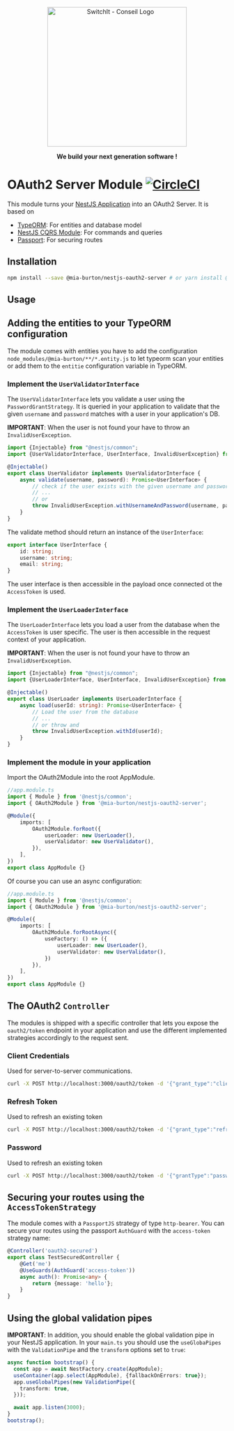 <p align="center">
  <a href="http://switchit-conseil.com/" target="blank">
    <img src="https://switchit-conseil.com/wp-content/uploads/2019/08/switch-it-logo-1.png" width="320" alt="SwitchIt - Conseil Logo" />
  </a>
</p>

<p align="center"><strong>We build your next generation software !</strong></p>

# OAuth2 Server Module [![CircleCI](https://circleci.com/gh/switchit-conseil/nestjs-oauth2-server-module.svg?style=svg)](https://circleci.com/gh/switchit-conseil/nestjs-oauth2-server-module)

This module turns your [NestJS Application](https://nestjs.com) into an OAuth2 Server. It is based on

* [TypeORM](https://typeorm.io): For entities and database model
* [NestJS CQRS Module](https://github.com/nestjs/cqrs): For commands and queries
* [Passport](http://www.passportjs.org/): For securing routes

## Installation

```bash
npm install --save @mia-burton/nestjs-oauth2-server # or yarn install @mia-burton/nestjs-oauth2-server
```

## Usage

## Adding the entities to your TypeORM configuration

The module comes with entities you have to add the configuration `node_modules/@mia-burton/**/*.entity.js`
to let typeorm scan your entities or add them to the `entitie` configuration variable in TypeORM.

### Implement the `UserValidatorInterface`

The `UserValidatorInterface` lets you validate a user using the `PasswordGrantStrategy`. It is queried in your application
to validate that the given `username` and `password` matches with a user in your application's DB.

**IMPORTANT**: When the user is not found your have to throw an `InvalidUserException`. 

```typescript
import {Injectable} from "@nestjs/common";
import {UserValidatorInterface, UserInterface, InvalidUserException} from "@mia-burton/nestjs-oauth2-server";

@Injectable()
export class UserValidator implements UserValidatorInterface {
    async validate(username, password): Promise<UserInterface> {
        // check if the user exists with the given username and password
        // ...
        // or
        throw InvalidUserException.withUsernameAndPassword(username, password);
    }
}
```

The validate method should return an instance of the `UserInterface`:

```typescript
export interface UserInterface {
    id: string;
    username: string;
    email: string;
}
```

The user interface is then accessible in the payload once connected ot the `AccessToken` is used.

### Implement the `UserLoaderInterface`

The `UserLoaderInterface` lets you load a user from the database when the `AccessToken` is user specific. 
The user is then accessible in the request context of your application.

**IMPORTANT**: When the user is not found your have to throw an `InvalidUserException`. 

```typescript
import {Injectable} from "@nestjs/common";
import {UserLoaderInterface, UserInterface, InvalidUserException} from "@mia-burton/nestjs-oauth2-server";

@Injectable()
export class UserLoader implements UserLoaderInterface {
    async load(userId: string): Promise<UserInterface> {
        // Load the user from the database
        // ...
        // or throw and 
        throw InvalidUserException.withId(userId);
    }
}
```

### Implement the module in your application

Import the OAuth2Module into the root AppModule.

```typescript
//app.module.ts
import { Module } from '@nestjs/common';
import { OAuth2Module } from '@mia-burton/nestjs-oauth2-server';

@Module({
    imports: [
        OAuth2Module.forRoot({
            userLoader: new UserLoader(),
            userValidator: new UserValidator(),
        }),
    ],
})
export class AppModule {}
```

Of course you can use an async configuration:

```typescript
//app.module.ts
import { Module } from '@nestjs/common';
import { OAuth2Module } from '@mia-burton/nestjs-oauth2-server';

@Module({
    imports: [
        OAuth2Module.forRootAsync({
            useFactory: () => ({
                userLoader: new UserLoader(),
                userValidator: new UserValidator(),
            })
        }),
    ],
})
export class AppModule {}
```

## The OAuth2 `Controller`

The modules is shipped with a specific controller that lets you expose the `oauth2/token` endpoint in your application
and use the different implemented strategies accordingly to the request sent.

### Client Credentials

Used for server-to-server communications. 

```bash
curl -X POST http://localhost:3000/oauth2/token -d '{"grant_type":"client_credentials", "client_id":"6ab1cfab-0b3d-418b-8ca2-94d98663fb6f", "client_secret": "6nV9GGm1pu8OY0HDZ3Y7QsVnxtkb60wu", "scopes": ["app-1"]}'
```

### Refresh Token

Used to refresh an existing token

```bash
curl -X POST http://localhost:3000/oauth2/token -d '{"grant_type":"refresh_token", "client_id":"6ab1cfab-0b3d-418b-8ca2-94d98663fb6f", "client_secret": "6nV9GGm1pu8OY0HDZ3Y7QsVnxtkb60wu", "refresh_token": "6nV9GGm1pu8OY0HDZ3Y7QsVnxtkb6fgqstyudhjqskdqsd"}'
```

### Password

Used to refresh an existing token

```bash
curl -X POST http://localhost:3000/oauth2/token -d '{"grantType":"password", "clientId":"6ab1cfab-0b3d-418b-8ca2-94d98663fb6f", "clientSecret": "secret", username": "j.doe@change.me", "password": "changeme", "scopes": ["app-1"]}'
```

## Securing your routes using the `AccessTokenStrategy`

The module comes with a `PassportJS` strategy of type `http-bearer`. You can secure your routes using the passport
`AuthGuard` with the `access-token` strategy name:

```typescript
@Controller('oauth2-secured')
export class TestSecuredController {
    @Get('me')
    @UseGuards(AuthGuard('access-token'))
    async auth(): Promise<any> {
        return {message: 'hello'};
    }
}
```

## Using the global validation pipes

**IMPORTANT**: In addition, you should enable the global validation pipe in your NestJS application. In your `main.ts`
you should use the `useGlobaPipes` with the `ValidationPipe` and the `transform` options set to `true`:

```typescript
async function bootstrap() {
  const app = await NestFactory.create(AppModule);
  useContainer(app.select(AppModule), {fallbackOnErrors: true});
  app.useGlobalPipes(new ValidationPipe({
    transform: true,
  }));

  await app.listen(3000);
}
bootstrap();
```
